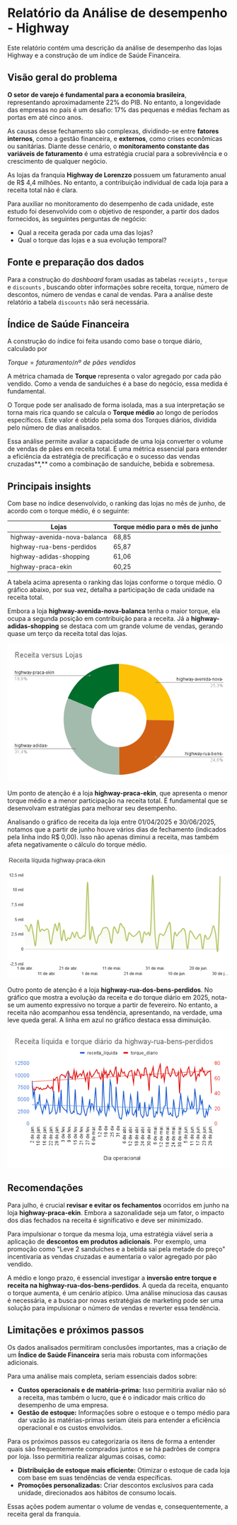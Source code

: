 # Relatório da Análise de desempenho - Highway

Este relatório contém uma descrição da análise de desempenho das lojas Highway e a construção de um índice de Saúde Financeira.

## Visão geral do problema

**O setor de varejo é fundamental para a economia brasileira**, representando aproximadamente 22% do PIB. No entanto, a longevidade das empresas no país é um desafio: 17% das pequenas e médias fecham as portas em até cinco anos.

As causas desse fechamento são complexas, dividindo-se entre **fatores internos**, como a gestão financeira, e **externos**, como crises econômicas ou sanitárias. Diante desse cenário, o **monitoramento constante das variáveis de faturamento** é uma estratégia crucial para a sobrevivência e o crescimento de qualquer negócio.

As lojas da franquia **Highway de Lorenzzo** possuem um faturamento anual de R$ 4,4 milhões. No entanto, a contribuição individual de cada loja para a receita total não é clara.

Para auxiliar no monitoramento do desempenho de cada unidade, este estudo foi desenvolvido com o objetivo de responder, a partir dos dados fornecidos, às seguintes perguntas de negócio:

- Qual a receita gerada por cada uma das lojas?
- Qual o torque das lojas e a sua evolução temporal?

## Fonte e preparação dos dados

Para a construção do *dashboard* foram usadas as tabelas `receipts` , `torque` e `discounts` , buscando obter informações sobre receita, torque, número de descontos, número de vendas e canal de vendas. Para a análise deste relatório a tabela `discounts` não será necessária. 

## Índice de Saúde Financeira

A construção do índice foi feita usando como base o torque diário, calculado por

$Torque = faturamento/nº \,\,de\,\, pães\,\, vendidos$

A métrica chamada de **Torque** representa o valor agregado por cada pão vendido. Como a venda de sanduíches é a base do negócio, essa medida é fundamental.

O Torque pode ser analisado de forma isolada, mas a sua interpretação se torna mais rica quando se calcula o **Torque médio** ao longo de períodos específicos. Este valor é obtido pela soma dos Torques diários, dividida pelo número de dias analisados.

Essa análise permite avaliar a capacidade de uma loja converter o volume de vendas de pães em receita total. É uma métrica essencial para entender a eficiência da estratégia de precificação e o sucesso das vendas cruzadas**,** como a combinação de sanduíche, bebida e sobremesa.

## Principais insights

Com base no índice desenvolvido, o ranking das lojas no mês de junho, de acordo com o torque médio, é o seguinte:

| **Lojas** | **Torque médio para o mês de junho** |
| --- | --- |
| highway-avenida-nova-balanca | 68,85 |
| highway-rua-bens-perdidos | 65,87 |
| highway-adidas-shopping | 61,06 |
| highway-praca-ekin | 60,25 |

A tabela acima apresenta o ranking das lojas conforme o torque médio. O gráfico abaixo, por sua vez, detalha a participação de cada unidade na receita total.

Embora a loja **highway-avenida-nova-balanca** tenha o maior torque, ela ocupa a segunda posição em contribuição para a receita. Já a **highway-adidas-shopping** se destaca com um grande volume de vendas, gerando quase um terço da receita total das lojas.

![Receita versus Lojas.png](Receita_versus_Lojas.png)

Um ponto de atenção é a loja **highway-praca-ekin**, que apresenta o menor torque médio e a menor participação na receita total. É fundamental que se desenvolvam estratégias para melhorar seu desempenho.

Analisando o gráfico de receita da loja entre 01/04/2025 e 30/06/2025, notamos que a partir de junho houve vários dias de fechamento (indicados pela linha indo R$ 0,00). Isso não apenas diminui a receita, mas também afeta negativamente o cálculo do torque médio.

![image.png](image.png)

Outro ponto de atenção é a loja **highway-rua-dos-bens-perdidos**. No gráfico que mostra a evolução da receita e do torque diário em 2025, nota-se um aumento expressivo no torque a partir de fevereiro. No entanto, a receita não acompanhou essa tendência, apresentando, na verdade, uma leve queda geral. A linha em azul no gráfico destaca essa diminuição.

![Receita líquida e torque diário da highway-rua-bens-perdidos.png](Receita_lquida_e_torque_dirio_da_highway-rua-bens-perdidos.png)

## Recomendações

Para julho, é crucial **revisar e evitar os fechamentos** ocorridos em junho na loja **highway-praca-ekin**. Embora a sazonalidade seja um fator, o impacto dos dias fechados na receita é significativo e deve ser minimizado.

Para impulsionar o torque da mesma loja, uma estratégia viável seria a aplicação de **descontos em produtos adicionais**. Por exemplo, uma promoção como "Leve 2 sanduíches e a bebida sai pela metade do preço" incentivaria as vendas cruzadas e aumentaria o valor agregado por pão vendido.

A médio e longo prazo, é essencial investigar a **inversão entre torque e receita na highway-rua-dos-bens-perdidos**. A queda da receita, enquanto o torque aumenta, é um cenário atípico. Uma análise minuciosa das causas é necessária, e a busca por novas estratégias de marketing pode ser uma solução para impulsionar o número de vendas e reverter essa tendência.

## Limitações e próximos passos

Os dados analisados permitiram conclusões importantes, mas a criação de um **Índice de Saúde Financeira** seria mais robusta com informações adicionais.

Para uma análise mais completa, seriam essenciais dados sobre:

- **Custos operacionais e de matéria-prima:** Isso permitiria avaliar não só a receita, mas também o lucro, que é o indicador mais crítico do desempenho de uma empresa.
- **Gestão de estoque:** Informações sobre o estoque e o tempo médio para dar vazão às matérias-primas seriam úteis para entender a eficiência operacional e os custos envolvidos.

Para os próximos passos eu categorizaria os itens de forma a entender quais são frequentemente comprados juntos e se há padrões de compra por loja. Isso permitiria realizar algumas coisas, como:

- **Distribuição de estoque mais eficiente:** Otimizar o estoque de cada loja com base em suas tendências de venda específicas.
- **Promoções personalizadas:** Criar descontos exclusivos para cada unidade, direcionados aos hábitos de consumo locais.

Essas ações podem aumentar o volume de vendas e, consequentemente, a receita geral da franquia.